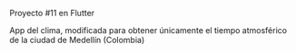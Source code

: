 Proyecto #11 en Flutter

App del clima, modificada para obtener únicamente el tiempo atmosférico de la ciudad de Medellín (Colombia)
